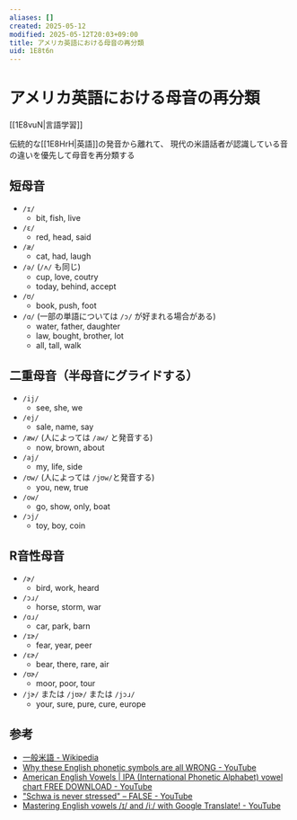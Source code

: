 ```yaml
---
aliases: []
created: 2025-05-12
modified: 2025-05-12T20:03+09:00
title: アメリカ英語における母音の再分類
uid: 1E8t6n
---
```


# アメリカ英語における母音の再分類

[[1E8vuN|言語学習]]

伝統的な[[1E8HrH|英語]]の発音から離れて、
現代の米語話者が認識している音の違いを優先して母音を再分類する

## 短母音

- `/ɪ/`
    - bit, fish, live
- `/ɛ/`
    - red, head, said
- `/æ/`
    - cat, had, laugh
- `/ə/` (`/ʌ/` も同じ)
    - cup, love, coutry
    - today, behind, accept
- `/ʊ/`
    - book, push, foot
- `/ɑ/` (一部の単語については `/ɔ/` が好まれる場合がある)
    - water,  father,  daughter
    - law, bought, brother, lot
    - all, tall, walk

## 二重母音（半母音にグライドする）

- `/ij/`
    - see, she, we
- `/ej/`
    - sale, name, say
- `/æw/` (人によっては `/aw/` と発音する)
    - now, brown, about
- `/aj/`
    - my, life, side
- `/ʊw/` (人によっては `/jʊw/`と発音する)
    - you, new, true
- `/ow/`
    - go, show, only, boat
- `/ɔj/`
    - toy, boy, coin

## R音性母音

- `/ɚ/`
    - bird, work, heard
- `/ɔɹ/`
    - horse, storm, war
- `/ɑɹ/`
    - car, park, barn
- `/ɪɚ/`
    - fear, year, peer
- `/ɛɚ/`
    - bear, there, rare, air
- `/ʊɚ/`
    - moor, poor, tour
- `/jɚ/` または `/jʊɚ/` または `/jɔɹ/`
    - your, sure, pure, cure, europe

## 参考

- [一般米語 - Wikipedia](https://ja.wikipedia.org/wiki/一般米語#母音)
- [Why these English phonetic symbols are all WRONG - YouTube](https://www.youtube.com/watch?v=gtnlGH055TA)
- [American English Vowels \| IPA (International Phonetic Alphabet) vowel chart FREE DOWNLOAD - YouTube](https://www.youtube.com/watch?v=9E6F57s-V7U)
- ["Schwa is never stressed" – FALSE - YouTube](https://www.youtube.com/watch?v=wt66Je3o0Qg)
- [Mastering English vowels /ɪ/ and /iː/ with Google Translate! - YouTube](https://www.youtube.com/watch?v=GNpbv7hJf6c)